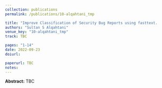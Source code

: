```yaml
---
collection: publications
permalink: /publications/10-alqahtani_tmp

title: "Improve Classification of Security Bug Reports using fasttext. A Machine Learning Based Approach"
authors: "Sultan S Alqahtani"
venue_key: "10-alqahtani_tmp"
track: TBC

pages: "1-14"
date: 2022-09-23
doiurl: 

paperurl: TBC
notes:
---
```


**Abstract:** TBC